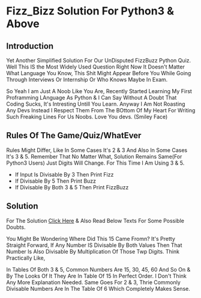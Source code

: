 # Fizz_Bizz Solution For Python3 & Above

## Introduction
Yet Another Simplified Solution For Our UnDisputed FizzBuzz Python Quiz. Well This IS the Most Widely Used Question Right Now It Doesn't Matter What Language You Know, This Shit Might Appear Before You While Going Through Interviews Or Internship Or Who Knows Maybe In Exam.

   So Yeah I am Just A Noob Like You Are, Recently Started Learning My First Proframming LAnguage As Python & I Can Say Without A Doubt That Coding Sucks, It's Intresting Untill You Learn. Anyway I Am Not Roasting Any Devs Instead I Respect Them From The BOttom Of My Heart For Writing Such Freaking Lines For Us Noobs. Love You devs. (Smiley Face)
   
## Rules Of The Game/Quiz/WhatEver

Rules Might Differ, Like In Some Cases It's 2 & 3 And Also In Some Cases It's 3 & 5. Remember That No Matter What, Solution Remains Same(For Python3 Users) Just Digits Will Change. For This Time I Am Using 3 & 5.

* If Input Is Divisable By 3 Then Print Fizz
* If Divisable By 5 Then Print Buzz
* If Divisable By Both 3 & 5 Then Print FizzBuzz

## Solution

For The Solution [Click Here](./app.py) & Also Read Below Texts For Some Possible Doubts.

You Might Be Wondering Where Did This 15 Came Fromn? It's Pretty Straight Forward, If Any Number IS Divisable By Both Values Then That Number Is Also Divisable By Multiplication Of Those Twp Digits. Think Practically Like,

In Tables Of Both 3 & 5, Common Numbers Are 15, 30, 45, 60 And So On & By The Looks Of It They Are In Table Of 15 In Perfect Order. I Don't Think Any More Explanation Needed. Same Goes For 2 & 3, Thrie Commonly Divisable Numbers Are In The Table Of 6 Which Completely Makes Sense.
